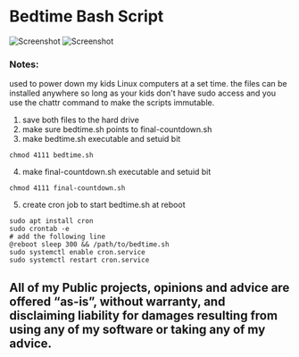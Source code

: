 # Bedtime Bash Script
![Screenshot](https://img.shields.io/badge/Language-Bash-blue)
![Screenshot](https://img.shields.io/badge/Platform-Linux-brightgreen)

### Notes:
used to power down my kids Linux computers at a set time. the files can be installed anywhere so long as your kids don't have sudo access and you use the chattr command to make the scripts immutable. 

1. save both files to the hard drive
2. make sure bedtime.sh points to final-countdown.sh
3. make bedtime.sh executable and setuid bit 

```chmod 4111 bedtime.sh```

4. make final-countdown.sh executable and setuid bit 

```chmod 4111 final-countdown.sh```

5. create cron job to start bedtime.sh at reboot
```
sudo apt install cron
sudo crontab -e 
# add the following line
@reboot sleep 300 && /path/to/bedtime.sh 
sudo systemctl enable cron.service
sudo systemctl restart cron.service
```

## All of my Public projects, opinions and advice are offered “as-is”, without warranty, and disclaiming liability for damages resulting from using any of my software or taking any of my advice.



